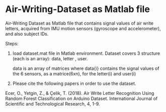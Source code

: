 # Air-Writing-Dataset as Matlab file
Air-Writing Dataset as Matlab file that contains signal values of air write letters, acquired from IMU motion sensors (gyroscope and accelerometer), and also subject IDs. 

Steps:
1) load dataset.mat file in Matlab environment. Dataset covers 3 structure (each is an array): data, letter , user.

   data is an array of matrices where data{i} contains the signal values of the 6 sensors, as a matrice(6xn), for the letter(i) and user(i)

2) Please cite the following papers in order to use the dataset.
   
Ecer, O., Yetgin, Z., & Çelik, T. (2018). Air Write Letter Recognition Using Random Forest Classification on Arduino Dataset. International Journal of Scientific and Technological Research, 4, 1-9.
